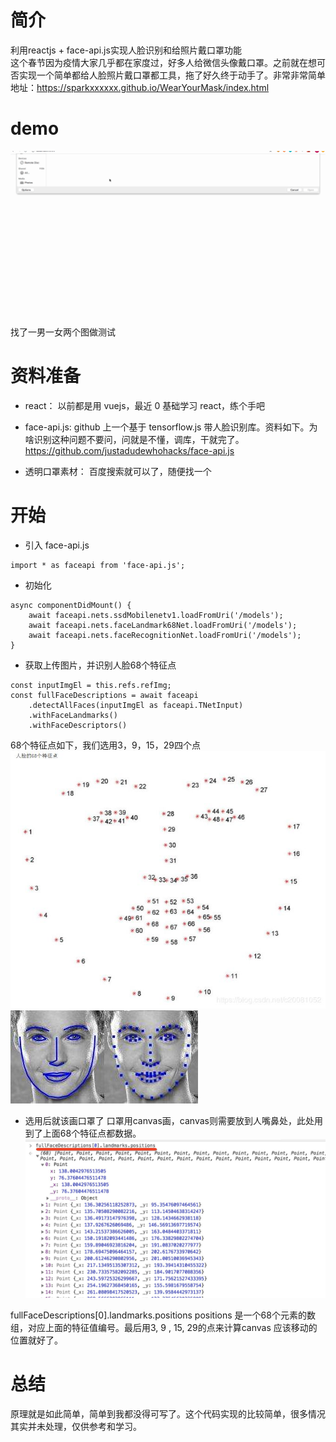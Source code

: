 # 简介
利用reactjs + face-api.js实现人脸识别和给照片戴口罩功能  
这个春节因为疫情大家几乎都在家度过，好多人给微信头像戴口罩。之前就在想可否实现一个简单都给人脸照片戴口罩都工具，拖了好久终于动手了。非常非常简单  
地址：https://sparkxxxxxx.github.io/WearYourMask/index.html

# demo 
![demo](https://github.com/sparkxxxxxx/WEARYOURMASK/blob/master/assets/mask.gif)  

找了一男一女两个图做测试
# 资料准备
- react： 以前都是用 vuejs，最近 0 基础学习 react，练个手吧
- face-api.js:  github 上一个基于 tensorflow.js 带人脸识别库。资料如下。为啥识别这种问题不要问，问就是不懂，调库，干就完了。
https://github.com/justadudewhohacks/face-api.js

- 透明口罩素材： 百度搜索就可以了，随便找一个

# 开始

- 引入 face-api.js 
```
import * as faceapi from 'face-api.js';
```

- 初始化
```
async componentDidMount() {
    await faceapi.nets.ssdMobilenetv1.loadFromUri('/models');
    await faceapi.nets.faceLandmark68Net.loadFromUri('/models');
    await faceapi.nets.faceRecognitionNet.loadFromUri('/models');
}
```
- 获取上传图片，并识别人脸68个特征点
``` 
const inputImgEl = this.refs.refImg;
const fullFaceDescriptions = await faceapi
    .detectAllFaces(inputImgEl as faceapi.TNetInput)
    .withFaceLandmarks()
    .withFaceDescriptors()
```

68个特征点如下，我们选用3，9，15，29四个点
![dem2](https://github.com/sparkxxxxxx/WEARYOURMASK/blob/master/assets/68.jpg)  
![demo3](https://github.com/sparkxxxxxx/WEARYOURMASK/blob/master/assets/face.jpg)  

- 选用后就该画口罩了
口罩用canvas画，canvas则需要放到人嘴鼻处，此处用到了上面68个特征点都数据。
![demo4](https://github.com/sparkxxxxxx/WEARYOURMASK/blob/master/assets/console.jpg)  

fullFaceDescriptions[0].landmarks.positions
positions 是一个68个元素的数组，对应上面的特征值编号。最后用3, 9 , 15, 29的点来计算canvas 应该移动的位置就好了。
# 总结
原理就是如此简单，简单到我都没得可写了。这个代码实现的比较简单，很多情况其实并未处理，仅供参考和学习。
